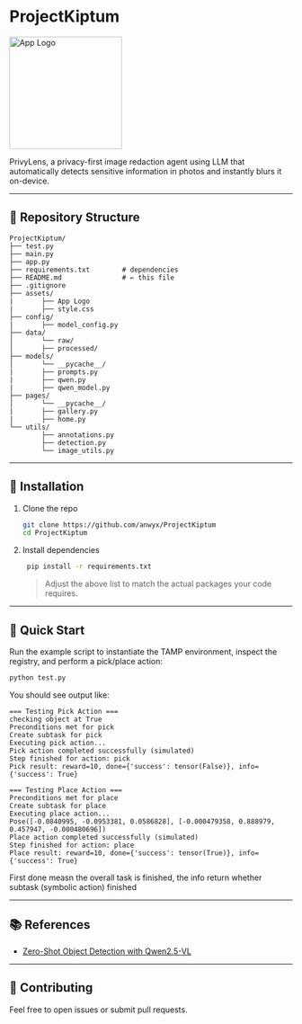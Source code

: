 # ProjectKiptum
<img width="200" height="200" alt="App Logo" src="https://github.com/user-attachments/assets/dab70112-1c42-4ef0-a576-7d7d9277216a" />

PrivyLens, a privacy-first image redaction agent using LLM that automatically detects sensitive information in photos and instantly blurs it on-device.

---

## 📁 Repository Structure

```
ProjectKiptum/
├── test.py
├── main.py
├── app.py
├── requirements.txt        # dependencies
├── README.md               # ← this file
├── .gitignore
├── assets/ 
|       ├── App Logo
|       ├── style.css
├── config/ 
|       ├── model_config.py
├── data/
│       └── raw/          
│       ├── processed/
├── models/
│       └── __pycache__/
|       ├── prompts.py
|       ├── qwen.py
|       ├── qwen_model.py
├── pages/
│       └── __pycache__/
|       ├── gallery.py
|       ├── home.py
└── utils/
        ├── annotations.py
        ├── detection.py
        └── image_utils.py               
```

---

## 🔧 Installation

1. Clone the repo
   ```bash
   git clone https://github.com/anwyx/ProjectKiptum
   cd ProjectKiptum
   ```

2. Install dependencies
   ```bash
    pip install -r requirements.txt
   ```

   > Adjust the above list to match the actual packages your code requires.

---

## 🚀 Quick Start

Run the example script to instantiate the TAMP environment, inspect the registry, and perform a pick/place action:

```bash
python test.py
```

You should see output like:

```
=== Testing Pick Action ===
checking object at True
Preconditions met for pick
Create subtask for pick
Executing pick action...
Pick action completed successfully (simulated)
Step finished for action: pick
Pick result: reward=10, done={'success': tensor(False)}, info={'success': True}

=== Testing Place Action ===
Preconditions met for place
Create subtask for place
Executing place action...
Pose([-0.0840995, -0.0953381, 0.0586828], [-0.000479358, 0.888979, 0.457947, -0.000480696])
Place action completed successfully (simulated)
Step finished for action: place
Place result: reward=10, done={'success': tensor(True)}, info={'success': True}
```
First done measn the overall task is finished, the info return whether subtask (symbolic action) finished

---

## 📚 References

- [Zero-Shot Object Detection with Qwen2.5-VL](https://github.com/roboflow/notebooks/blob/main/notebooks/zero-shot-object-detection-with-qwen2-5-vl.ipynb)  

---


## 🤝 Contributing

Feel free to open issues or submit pull requests.

